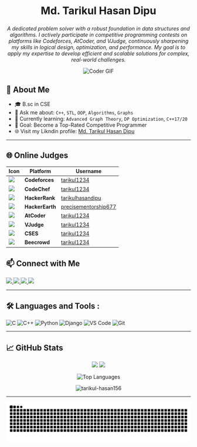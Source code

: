 <h1 align="center">Md. Tarikul Hasan Dipu</h1>
<h3 align="center">
<!-- 🚀 Precision-Driven Algorithmist & Analytical Thinker | 💡 Passionate about Scalable Solutions & Computational Theory -->
</h3>

<p align="center">
<em>
A dedicated problem solver with a robust foundation in data structures and algorithms. I actively participate in competitive programming contests on platforms like Codeforces, AtCoder, and VJudge, continuously sharpening my skills in logical design, optimization, and performance. My goal is to apply my expertise to develop efficient and scalable solutions for complex, real-world challenges.
</em>
</p>


<p align="center">
  <img src="https://media.giphy.com/media/qgQUggAC3Pfv687qPC/giphy.gif" alt="Coder GIF" width="250">
</p


---

## 🚀 About Me

- 🎓 B.sc in CSE
- 💬 Ask me about: `C++`, `STL`, `OOP`, `Algorithms`, `Graphs`
- 📘 Currently learning: `Advanced Graph Theory`, `DP Optimization`, `C++17/20`
- 🎯 Goal: Become a Top-Rated Competitive Programmer
- 🌐 Visit my Likndin profile: [Md. Tarikul Hasan Dipu](https://www.linkedin.com/in/md-tarikul-hasan-dipu-499573291/)

---

## 🌐 Online Judges

| Icon | Platform       | Username |
|------|----------------|----------|
| <img src="https://codeforces.org/s/0/favicon.ico" width="20"> | **Codeforces** | [tarikul1234](https://codeforces.com/profile/tarikul1234) |
| <img src="https://cdn.codechef.com/images/cc-logo.svg" width="20"> | **CodeChef** | [tarikul1234](https://www.codechef.com/users/tarikul1234) |
| <img src="https://raw.githubusercontent.com/rahuldkjain/github-profile-readme-generator/master/src/images/icons/Social/hackerrank.svg" width="20"> | **HackerRank** | [tarikulhasandipu](https://www.hackerrank.com/profile/tarikulhasandipu) |
| <img src="https://cdn.hackerearth.com/static/hackerearth/images/badge/HE_badge_on_light.png" width="20"> | **HackerEarth** | [precisementorship677](https://www.hackerearth.com/@precisementorship677/) |
| <img src="https://atcoder.jp/favicon.ico" width="20"> | **AtCoder** | [tarikul1234](https://atcoder.jp/users/tarikul1234) |
| <img src="https://img.shields.io/badge/VJudge-00B388?style=for-the-badge&logo=virtual-judge&logoColor=white" width="20"> | **VJudge** | [tarikul1234](https://vjudge.net/user/tarikul1234) |
| <img src="https://cses.fi/logo.png" width="20"> | **CSES** | [tarikul1234](https://cses.fi/user/352730) |
| <img src="https://judge.beecrowd.com/favicon.ico" width="20"> | **Beecrowd** | [tarikul1234](https://judge.beecrowd.com/en/profile/894926) |





## 📫 Connect with Me

<p align="left">
  <a href="mailto:tarikulhasandipu@gmail.com" target="_blank">
    <img src="https://img.icons8.com/color/48/000000/gmail-new.png" width="40" />
  </a>
  <a href="https://www.facebook.com/tarikul.hasan.249188/" target="_blank">
    <img src="https://img.icons8.com/color/48/000000/facebook-new.png" width="40" />
  </a>
  <a href="https://www.linkedin.com/in/md-tarikul-hasan-dipu-499573291/" target="_blank">
    <img src="https://img.icons8.com/color/48/000000/linkedin.png" width="40" />
  </a>
  <a href="https://www.instagram.com/tarikulhasan0/" target="_blank">
    <img src="https://img.icons8.com/color/48/000000/instagram-new.png" width="40" />
  </a>
</p>

---

## 🛠️ Languages and Tools :



![C](https://img.shields.io/badge/C-00599C?style=flat&logo=c&logoColor=white)
![C++](https://img.shields.io/badge/C%2B%2B-00599C?style=flat&logo=c%2B%2B&logoColor=white)
![Python](https://img.shields.io/badge/Python-FFD43B?style=flat&logo=python&logoColor=blue)
![Django](https://img.shields.io/badge/Django-092E20?style=flat&logo=django&logoColor=white)
![VS Code](https://img.shields.io/badge/VS%20Code-007ACC?style=flat&logo=visual-studio-code&logoColor=white)
![Git](https://img.shields.io/badge/Git-F05032?style=flat&logo=git&logoColor=white)


---

## 📈 GitHub Stats

<p align="center">
  <img height="165" src="https://github-readme-stats.vercel.app/api?username=tarikul-hasan156&show_icons=true&theme=radical" />
  <img height="165" src="https://github-readme-streak-stats.herokuapp.com/?user=tarikul-hasan156&theme=radical" />
</p>

<p align="center">
  <img src="https://github-readme-stats.vercel.app/api/top-langs/?username=tarikul-hasan156&layout=compact&theme=radical" alt="Top Languages" />
</p>

<p align="center">
  <img src="https://komarev.com/ghpvc/?username=tarikul-hasan156&label=Profile%20views&color=0e75b6&style=flat" alt="tarikul-hasan156" />
</p>


---

<picture>
<!--   <source media="(prefers-color-scheme: dark)" srcset="https://raw.githubusercontent.com/platane/platane/output/github-contribution-grid-snake-dark.svg">
  <source media="(prefers-color-scheme: light)" srcset="https://raw.githubusercontent.com/platane/platane/output/github-contribution-grid-snake.svg">
  <img alt="github contribution grid snake animation" src="https://raw.githubusercontent.com/platane/platane/output/github-contribution-grid-snake.svg"> -->
  <p align="center">
  <img src="https://raw.githubusercontent.com/snrredoy/snrredoy/output/snake.svg" alt="GitHub Snake" />
</p>

</picture>

